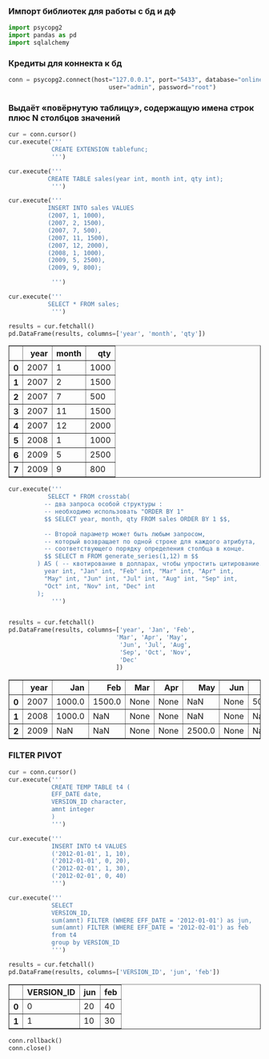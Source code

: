 ### Импорт библиотек для работы с бд и дф


```python
import psycopg2
import pandas as pd
import sqlalchemy
```

### Кредиты для коннекта к бд


```python
conn = psycopg2.connect(host="127.0.0.1", port="5433", database="online_store", 
                            user="admin", password="root")
```

### Выдаёт «повёрнутую таблицу», содержащую имена строк плюс N столбцов значений


```python
cur = conn.cursor()
cur.execute('''
            CREATE EXTENSION tablefunc;
            ''')

cur.execute('''
           CREATE TABLE sales(year int, month int, qty int);
            ''')

cur.execute('''
           INSERT INTO sales VALUES
           (2007, 1, 1000),
           (2007, 2, 1500),
           (2007, 7, 500), 
           (2007, 11, 1500),
           (2007, 12, 2000),
           (2008, 1, 1000),
           (2009, 5, 2500),
           (2009, 9, 800);

            ''')

cur.execute('''
           SELECT * FROM sales;
            ''')

results = cur.fetchall()
pd.DataFrame(results, columns=['year', 'month', 'qty'])
```




<div>
<style scoped>
    .dataframe tbody tr th:only-of-type {
        vertical-align: middle;
    }

    .dataframe tbody tr th {
        vertical-align: top;
    }

    .dataframe thead th {
        text-align: right;
    }
</style>
<table border="1" class="dataframe">
  <thead>
    <tr style="text-align: right;">
      <th></th>
      <th>year</th>
      <th>month</th>
      <th>qty</th>
    </tr>
  </thead>
  <tbody>
    <tr>
      <th>0</th>
      <td>2007</td>
      <td>1</td>
      <td>1000</td>
    </tr>
    <tr>
      <th>1</th>
      <td>2007</td>
      <td>2</td>
      <td>1500</td>
    </tr>
    <tr>
      <th>2</th>
      <td>2007</td>
      <td>7</td>
      <td>500</td>
    </tr>
    <tr>
      <th>3</th>
      <td>2007</td>
      <td>11</td>
      <td>1500</td>
    </tr>
    <tr>
      <th>4</th>
      <td>2007</td>
      <td>12</td>
      <td>2000</td>
    </tr>
    <tr>
      <th>5</th>
      <td>2008</td>
      <td>1</td>
      <td>1000</td>
    </tr>
    <tr>
      <th>6</th>
      <td>2009</td>
      <td>5</td>
      <td>2500</td>
    </tr>
    <tr>
      <th>7</th>
      <td>2009</td>
      <td>9</td>
      <td>800</td>
    </tr>
  </tbody>
</table>
</div>




```python
cur.execute('''
           SELECT * FROM crosstab(
          -- два запроса особой структуры :
          -- необходимо использовать "ORDER BY 1" 
          $$ SELECT year, month, qty FROM sales ORDER BY 1 $$, 
          
          -- Второй параметр может быть любым запросом, 
          -- который возвращает по одной строке для каждого атрибута, 
          -- соответствующего порядку определения столбца в конце. 
          $$ SELECT m FROM generate_series(1,12) m $$ 
        ) AS ( -- квотирование в долларах, чтобы упростить цитирование. 
          year int, "Jan" int, "Feb" int, "Mar" int, "Apr" int, 
          "May" int, "Jun" int, "Jul" int, "Aug" int, "Sep" int, 
          "Oct" int, "Nov" int, "Dec" int
        );
            ''')
```


```python

results = cur.fetchall()
pd.DataFrame(results, columns=['year', 'Jan', 'Feb',
                              'Mar', 'Apr', 'May',
                               'Jun', 'Jul', 'Aug',
                               'Sep', 'Oct', 'Nov',
                               'Dec'
                              ])
```




<div>
<style scoped>
    .dataframe tbody tr th:only-of-type {
        vertical-align: middle;
    }

    .dataframe tbody tr th {
        vertical-align: top;
    }

    .dataframe thead th {
        text-align: right;
    }
</style>
<table border="1" class="dataframe">
  <thead>
    <tr style="text-align: right;">
      <th></th>
      <th>year</th>
      <th>Jan</th>
      <th>Feb</th>
      <th>Mar</th>
      <th>Apr</th>
      <th>May</th>
      <th>Jun</th>
      <th>Jul</th>
      <th>Aug</th>
      <th>Sep</th>
      <th>Oct</th>
      <th>Nov</th>
      <th>Dec</th>
    </tr>
  </thead>
  <tbody>
    <tr>
      <th>0</th>
      <td>2007</td>
      <td>1000.0</td>
      <td>1500.0</td>
      <td>None</td>
      <td>None</td>
      <td>NaN</td>
      <td>None</td>
      <td>500.0</td>
      <td>None</td>
      <td>NaN</td>
      <td>None</td>
      <td>1500.0</td>
      <td>2000.0</td>
    </tr>
    <tr>
      <th>1</th>
      <td>2008</td>
      <td>1000.0</td>
      <td>NaN</td>
      <td>None</td>
      <td>None</td>
      <td>NaN</td>
      <td>None</td>
      <td>NaN</td>
      <td>None</td>
      <td>NaN</td>
      <td>None</td>
      <td>NaN</td>
      <td>NaN</td>
    </tr>
    <tr>
      <th>2</th>
      <td>2009</td>
      <td>NaN</td>
      <td>NaN</td>
      <td>None</td>
      <td>None</td>
      <td>2500.0</td>
      <td>None</td>
      <td>NaN</td>
      <td>None</td>
      <td>800.0</td>
      <td>None</td>
      <td>NaN</td>
      <td>NaN</td>
    </tr>
  </tbody>
</table>
</div>



### FILTER PIVOT


```python
cur = conn.cursor()
cur.execute('''
            CREATE TEMP TABLE t4 (
            EFF_DATE date,
            VERSION_ID character,
            amnt integer
            )
            ''')

cur.execute('''
            INSERT INTO t4 VALUES  
            ('2012-01-01', 1, 10),
            ('2012-01-01', 0, 20),
            ('2012-02-01', 1, 30),
            ('2012-02-01', 0, 40)
            ''')

cur.execute('''
            SELECT 
            VERSION_ID,
            sum(amnt) FILTER (WHERE EFF_DATE = '2012-01-01') as jun,
            sum(amnt) FILTER (WHERE EFF_DATE = '2012-02-01') as feb
            from t4
            group by VERSION_ID
            ''')

results = cur.fetchall()
pd.DataFrame(results, columns=['VERSION_ID', 'jun', 'feb'])
```




<div>
<style scoped>
    .dataframe tbody tr th:only-of-type {
        vertical-align: middle;
    }

    .dataframe tbody tr th {
        vertical-align: top;
    }

    .dataframe thead th {
        text-align: right;
    }
</style>
<table border="1" class="dataframe">
  <thead>
    <tr style="text-align: right;">
      <th></th>
      <th>VERSION_ID</th>
      <th>jun</th>
      <th>feb</th>
    </tr>
  </thead>
  <tbody>
    <tr>
      <th>0</th>
      <td>0</td>
      <td>20</td>
      <td>40</td>
    </tr>
    <tr>
      <th>1</th>
      <td>1</td>
      <td>10</td>
      <td>30</td>
    </tr>
  </tbody>
</table>
</div>




```python
conn.rollback()
conn.close()
```
